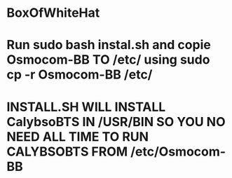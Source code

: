# BoxOfWhiteHat 

# Run sudo bash instal.sh and copie Osmocom-BB TO /etc/  using sudo cp -r Osmocom-BB   /etc/

# INSTALL.SH WILL INSTALL CalybsoBTS IN /USR/BIN  SO YOU NO NEED ALL TIME TO RUN CALYBSOBTS FROM /etc/Osmocom-BB 
